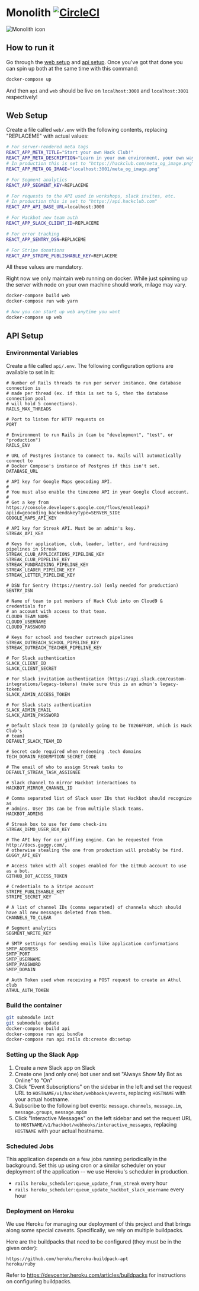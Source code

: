 # Monolith [![CircleCI](https://circleci.com/gh/hackclub/monolith.svg?style=svg)](https://circleci.com/gh/hackclub/monolith)

![Monolith icon](https://i.imgur.com/J9seIVR.png)

## How to run it

Go through the [web setup](#web-setup) and [api setup](#api-setup). Once you've got that done you can spin up both at the same time with this command:

```sh
docker-compose up
```

And then `api` and `web` should be live on `localhost:3000` and `localhost:3001` respectively!

## Web Setup

Create a file called `web/.env` with the following contents, replacing "REPLACEME" with actual values:

```sh
# For server-rendered meta tags
REACT_APP_META_TITLE="Start your own Hack Club!"
REACT_APP_META_DESCRIPTION="Learn in your own environment, your own way. Join a network of club leaders around the world who can help you every step of the way."
# In production this is set to "https://hackclub.com/meta_og_image.png"
REACT_APP_META_OG_IMAGE="localhost:3001/meta_og_image.png"

# For Segment analytics
REACT_APP_SEGMENT_KEY=REPLACEME

# For requests to the API used in workshops, slack invites, etc.
# In production this is set to "https://api.hackclub.com"
REACT_APP_API_BASE_URL=localhost:3000

# For Hackbot new team auth
REACT_APP_SLACK_CLIENT_ID=REPLACEME

# For error tracking
REACT_APP_SENTRY_DSN=REPLACEME

# For Stripe donations
REACT_APP_STRIPE_PUBLISHABLE_KEY=REPLACEME
```

All these values are mandatory.

Right now we only maintain web running on docker. While just spinning up the server with node on your own machine should work, milage may vary.

```sh
docker-compose build web
docker-compose run web yarn
```

```sh
# Now you can start up web anytime you want
docker-compose up web
```

## API Setup

### Environmental Variables

Create a file called `api/.env`. The following configuration options are available to set in it:

```
# Number of Rails threads to run per server instance. One database connection is
# made per thread (ex. if this is set to 5, then the database connection pool
# will hold 5 connections).
RAILS_MAX_THREADS

# Port to listen for HTTP requests on
PORT

# Environment to run Rails in (can be "development", "test", or "production")
RAILS_ENV

# URL of Postgres instance to connect to. Rails will automatically connect to
# Docker Compose's instance of Postgres if this isn't set.
DATABASE_URL

# API key for Google Maps geocoding API.
#
# You must also enable the timezone API in your Google Cloud account.
#
# Get a key from https://console.developers.google.com/flows/enableapi?apiid=geocoding_backend&keyType=SERVER_SIDE
GOOGLE_MAPS_API_KEY

# API key for Streak API. Must be an admin's key.
STREAK_API_KEY

# Keys for application, club, leader, letter, and fundraising pipelines in Streak
STREAK_CLUB_APPLICATIONS_PIPELINE_KEY
STREAK_CLUB_PIPELINE_KEY
STREAK_FUNDRAISING_PIPELINE_KEY
STREAK_LEADER_PIPELINE_KEY
STREAK_LETTER_PIPELINE_KEY

# DSN for Sentry (https://sentry.io) (only needed for production)
SENTRY_DSN

# Name of team to put members of Hack Club into on Cloud9 & credentials for
# an account with access to that team.
CLOUD9_TEAM_NAME
CLOUD9_USERNAME
CLOUD9_PASSWORD

# Keys for school and teacher outreach pipelines
STREAK_OUTREACH_SCHOOL_PIPELINE_KEY
STREAK_OUTREACH_TEACHER_PIPELINE_KEY

# For Slack authentication
SLACK_CLIENT_ID
SLACK_CLIENT_SECRET

# For Slack invitation authentication (https://api.slack.com/custom-integrations/legacy-tokens) (make sure this is an admin's legacy-token)
SLACK_ADMIN_ACCESS_TOKEN

# For Slack stats authentication
SLACK_ADMIN_EMAIL
SLACK_ADMIN_PASSWORD

# Default Slack team ID (probably going to be T0266FRGM, which is Hack Club's
# team)
DEFAULT_SLACK_TEAM_ID

# Secret code required when redeeming .tech domains
TECH_DOMAIN_REDEMPTION_SECRET_CODE

# The email of who to assign Streak tasks to
DEFAULT_STREAK_TASK_ASSIGNEE

# Slack channel to mirror Hackbot interactions to
HACKBOT_MIRROR_CHANNEL_ID

# Comma separated list of Slack user IDs that Hackbot should recognize as
# admins. User IDs can be from multiple Slack teams.
HACKBOT_ADMINS

# Streak box to use for demo check-ins
STREAK_DEMO_USER_BOX_KEY

# The API key for our giffing engine. Can be requested from http://docs.guggy.com/,
# otherwise stealing the one from production will probably be find.
GUGGY_API_KEY

# Access token with all scopes enabled for the GitHub account to use as a bot.
GITHUB_BOT_ACCESS_TOKEN

# Credentials to a Stripe account
STRIPE_PUBLISHABLE_KEY
STRIPE_SECRET_KEY

# A list of channel IDs (comma separated) of channels which should have all new messages deleted from them.
CHANNELS_TO_CLEAR

# Segment analytics
SEGMENT_WRITE_KEY

# SMTP settings for sending emails like application confirmations
SMTP_ADDRESS
SMTP_PORT
SMTP_USERNAME
SMTP_PASSWORD
SMTP_DOMAIN

# Auth Token used when receiving a POST request to create an Athul club
ATHUL_AUTH_TOKEN
```

### Build the container

```sh
git submodule init
git submodule update
docker-compose build api
docker-compose run api bundle
docker-compose run api rails db:create db:setup
```

### Setting up the Slack App

1. Create a new Slack app on Slack
2. Create one (and only one) bot user and set "Always Show My Bot as Online" to "On"
3. Click "Event Subscriptions" on the sidebar in the left and set the request URL to `HOSTNAME/v1/hackbot/webhooks/events`, replacing `HOSTNAME` with your actual hostname.
4. Subscribe to the following bot events: `message.channels`, `message.im`, `message.groups`, `message.mpim`
5. Click "Interactive Messages" on the left sidebar and set the request URL to `HOSTNAME/v1/hackbot/webhooks/interactive_messages`, replacing `HOSTNAME` with your actual hostname.

### Scheduled Jobs

This application depends on a few jobs running periodically in the background. Set this up using cron or a similar scheduler on your deployment of the application -- we use Heroku's scheduler in production.

- `rails heroku_scheduler:queue_update_from_streak` every hour
- `rails heroku_scheduler:queue_update_hackbot_slack_username` every hour

### Deployment on Heroku

We use Heroku for managing our deployment of this project and that brings along some special caveats. Specifically, we rely on multiple buildpacks.

Here are the buildpacks that need to be configured (they must be in the given order):

```
https://github.com/heroku/heroku-buildpack-apt
heroku/ruby
```

Refer to https://devcenter.heroku.com/articles/buildpacks for instructions on configuring buildpacks.
